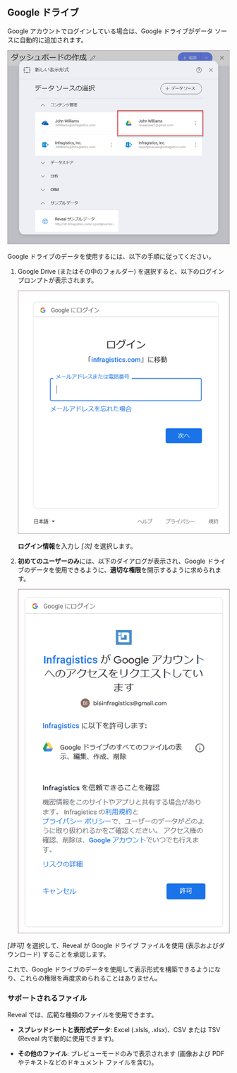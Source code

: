 ## Google ドライブ

Google アカウントでログインしている場合は、Google ドライブがデータ ソースに自動的に追加されます。

![Google Drive account in your data sources list](images/google-drive-data-source-automatic.png)

Google ドライブのデータを使用するには、以下の手順に従ってください。

1.  Google Drive (またはその中のフォルダー) を選択すると、以下のログイン プロンプトが表示されます。

    ![Google Drive Login](images/google-drive-login.png)

    **ログイン情報**を入力し *[次]* を選択します。

2.  **初めてのユーザーのみ**には、以下のダイアログが表示され、Google ドライブのデータを使用できるように、**適切な権限**を開示するように求められます。

    ![Limited permissions request google dialog](images/limited-permissions-google-drive.png)

*[許可]* を選択して、Reveal が Google ドライブ ファイルを使用 (表示およびダウンロード) することを承認します。

これで、Google ドライブのデータを使用して表示形式を構築できるようになり、これらの権限を再度求められることはありません。

### サポートされるファイル

Reveal では、広範な種類のファイルを使用できます。

  - **スプレッドシートと表形式データ**: Excel (.xlsls, .xlsx)、CSV または TSV (Reveal 内で動的に使用できます)。

  - **その他のファイル**: プレビューモードのみで表示されます (画像および PDF やテキストなどのドキュメント ファイルを含む)。
